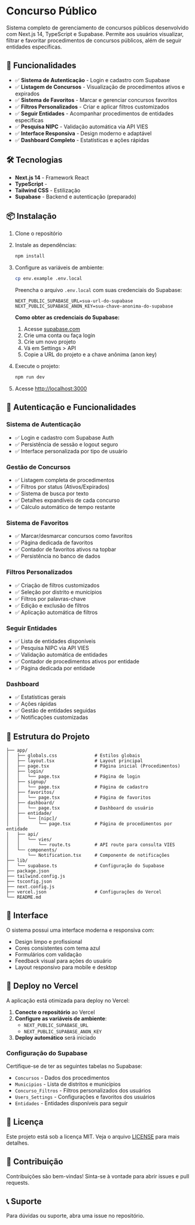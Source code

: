 # Concurso Público

Sistema completo de gerenciamento de concursos públicos desenvolvido com Next.js 14, TypeScript e Supabase. Permite aos usuários visualizar, filtrar e favoritar procedimentos de concursos públicos, além de seguir entidades específicas.

## 🚀 Funcionalidades

- ✅ **Sistema de Autenticação** - Login e cadastro com Supabase
- ✅ **Listagem de Concursos** - Visualização de procedimentos ativos e expirados
- ✅ **Sistema de Favoritos** - Marcar e gerenciar concursos favoritos
- ✅ **Filtros Personalizados** - Criar e aplicar filtros customizados
- ✅ **Seguir Entidades** - Acompanhar procedimentos de entidades específicas
- ✅ **Pesquisa NIPC** - Validação automática via API VIES
- ✅ **Interface Responsiva** - Design moderno e adaptável
- ✅ **Dashboard Completo** - Estatísticas e ações rápidas

## 🛠️ Tecnologias

- **Next.js 14** - Framework React
- **TypeScript** -
- **Tailwind CSS** - Estilização
- **Supabase** - Backend e autenticação (preparado)

## 📦 Instalação

1. Clone o repositório
2. Instale as dependências:
   ```bash
   npm install
   ```

3. Configure as variáveis de ambiente:
   ```bash
   cp env.example .env.local
   ```
   
   Preencha o arquivo `.env.local` com suas credenciais do Supabase:
   ```
   NEXT_PUBLIC_SUPABASE_URL=sua-url-do-supabase
   NEXT_PUBLIC_SUPABASE_ANON_KEY=sua-chave-anonima-do-supabase
   ```

   **Como obter as credenciais do Supabase:**
   1. Acesse [supabase.com](https://supabase.com)
   2. Crie uma conta ou faça login
   3. Crie um novo projeto
   4. Vá em Settings > API
   5. Copie a URL do projeto e a chave anônima (anon key)

4. Execute o projeto:
   ```bash
   npm run dev
   ```

5. Acesse [http://localhost:3000](http://localhost:3000)

## 🔐 Autenticação e Funcionalidades

### **Sistema de Autenticação**
- ✅ Login e cadastro com Supabase Auth
- ✅ Persistência de sessão e logout seguro
- ✅ Interface personalizada por tipo de usuário

### **Gestão de Concursos**
- ✅ Listagem completa de procedimentos
- ✅ Filtros por status (Ativos/Expirados)
- ✅ Sistema de busca por texto
- ✅ Detalhes expandíveis de cada concurso
- ✅ Cálculo automático de tempo restante

### **Sistema de Favoritos**
- ✅ Marcar/desmarcar concursos como favoritos
- ✅ Página dedicada de favoritos
- ✅ Contador de favoritos ativos na topbar
- ✅ Persistência no banco de dados

### **Filtros Personalizados**
- ✅ Criação de filtros customizados
- ✅ Seleção por distrito e municípios
- ✅ Filtros por palavras-chave
- ✅ Edição e exclusão de filtros
- ✅ Aplicação automática de filtros

### **Seguir Entidades**
- ✅ Lista de entidades disponíveis
- ✅ Pesquisa NIPC via API VIES
- ✅ Validação automática de entidades
- ✅ Contador de procedimentos ativos por entidade
- ✅ Página dedicada por entidade

### **Dashboard**
- ✅ Estatísticas gerais
- ✅ Ações rápidas
- ✅ Gestão de entidades seguidas
- ✅ Notificações customizadas

## 📁 Estrutura do Projeto

```
├── app/
│   ├── globals.css              # Estilos globais
│   ├── layout.tsx               # Layout principal
│   ├── page.tsx                 # Página inicial (Procedimentos)
│   ├── login/
│   │   └── page.tsx             # Página de login
│   ├── signup/
│   │   └── page.tsx             # Página de cadastro
│   ├── favoritos/
│   │   └── page.tsx             # Página de favoritos
│   ├── dashboard/
│   │   └── page.tsx             # Dashboard do usuário
│   ├── entidade/
│   │   └── [nipc]/
│   │       └── page.tsx         # Página de procedimentos por entidade
│   ├── api/
│   │   └── vies/
│   │       └── route.ts         # API route para consulta VIES
│   └── components/
│       └── Notification.tsx     # Componente de notificações
├── lib/
│   └── supabase.ts              # Configuração do Supabase
├── package.json
├── tailwind.config.js
├── tsconfig.json
├── next.config.js
├── vercel.json                  # Configurações do Vercel
└── README.md
```

## 🎨 Interface

O sistema possui uma interface moderna e responsiva com:
- Design limpo e profissional
- Cores consistentes com tema azul
- Formulários com validação
- Feedback visual para ações do usuário
- Layout responsivo para mobile e desktop

## 🚀 Deploy no Vercel

A aplicação está otimizada para deploy no Vercel:

1. **Conecte o repositório** ao Vercel
2. **Configure as variáveis de ambiente**:
   - `NEXT_PUBLIC_SUPABASE_URL`
   - `NEXT_PUBLIC_SUPABASE_ANON_KEY`
3. **Deploy automático** será iniciado

### **Configuração do Supabase**

Certifique-se de ter as seguintes tabelas no Supabase:
- `Concursos` - Dados dos procedimentos
- `Municipios` - Lista de distritos e municípios
- `Concurso_Filtros` - Filtros personalizados dos usuários
- `Users_Settings` - Configurações e favoritos dos usuários
- `Entidades` - Entidades disponíveis para seguir

## 📄 Licença

Este projeto está sob a licença MIT. Veja o arquivo [LICENSE](LICENSE) para mais detalhes.

## 🤝 Contribuição

Contribuições são bem-vindas! Sinta-se à vontade para abrir issues e pull requests.

## 📞 Suporte

Para dúvidas ou suporte, abra uma issue no repositório.
